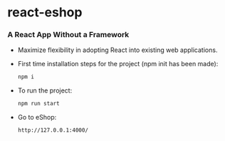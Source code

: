 # react-eshop

### A React App Without a Framework

- Maximize flexibility in adopting React into existing web applications.

- First time installation steps for the project (npm init has been made):
    ```javascript
    npm i
    ```

- To run the project:
    ```javascript
    npm run start
    ```

- Go to eShop:
    ```bash
    http://127.0.0.1:4000/
    ```
